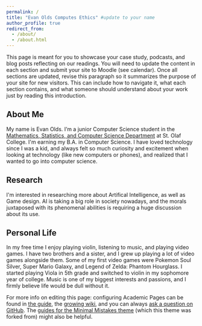 ```yaml
---
permalink: /
title: "Evan Olds Computes Ethics" #update to your name
author_profile: true
redirect_from: 
  - /about/
  - /about.html
---
```


This page is meant for you to showcase your case study, podcasts, and blog posts reflecting on our readings. You will need to update the content in each section and submit your site to Moodle (see calendar). Once all sections are updated, revise this paragraph so it summarizes the purpose of your site for new visitors. This can include how to navigate it, what each section contains, and what someone should understand about your work just by reading this introduction.


About Me
---
My name is Evan Olds. I’m a junior Computer Science student in the [Mathematics, Statistics, and Computer Science Department](https://wp.stolaf.edu/mscs/) at St. Olaf College. I'm earning my B.A. in Computer Science. I have loved technology since I was a kid, and always felt so much curiosity and excitement when looking at technology (like new computers or phones), and realized that I wanted to go into computer science.

Research 
---
I'm interested in researching more about Artifical Intelligence, as well as Game design. AI is taking a big role in society nowadays, and the morals juxtaposed with its phenomenal abilities is requiring a huge discussion about its use. 

Personal Life
---
In my free time I enjoy playing violin, listening to music, and playing video games. I have two brothers and a sister, and I grew up playing a lot of video games alongside them. Some of my first video games were Pokemon Soul Silver, Super Mario Galaxy, and Legend of Zelda: Phantom Hourglass. I started playing Viola in 5th grade and switched to violin in my sophomore year of college. Music is one of my biggest interests and passions, and I firmly believe life would be dull without it.


For more info on editing this page: configuring Academic Pages can be found in [the guide](https://academicpages.github.io/markdown/), the [growing wiki](https://github.com/academicpages/academicpages.github.io/wiki), and you can always [ask a question on GitHub](https://github.com/academicpages/academicpages.github.io/discussions). The [guides for the Minimal Mistakes theme](https://mmistakes.github.io/minimal-mistakes/docs/configuration/) (which this theme was forked from) might also be helpful.

